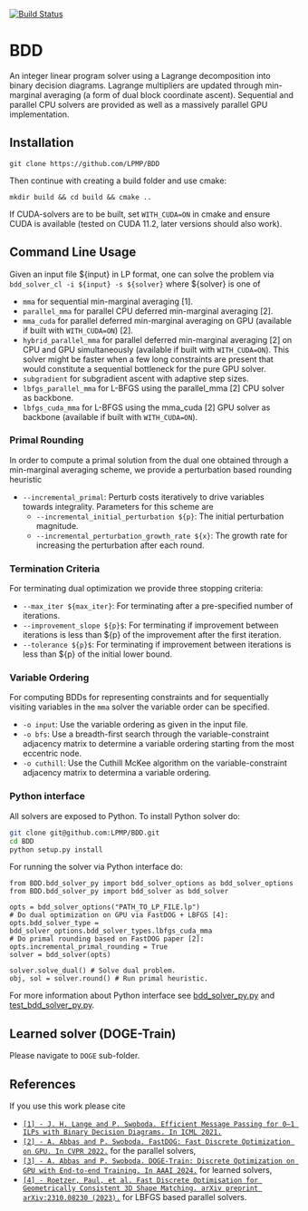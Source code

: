 [![Build Status](https://travis-ci.com/LPMP/BDD.svg?branch=main)](https://travis-ci.com/LPMP/BDD)

# BDD

An integer linear program solver using a Lagrange decomposition into binary decision diagrams. Lagrange multipliers are updated through min-marginal averaging (a form of dual block coordinate ascent). Sequential and parallel CPU solvers are provided as well as a massively parallel GPU implementation.

## Installation

`git clone https://github.com/LPMP/BDD`

Then continue with creating a build folder and use cmake:

`mkdir build && cd build && cmake ..`

If CUDA-solvers are to be built, set `WITH_CUDA=ON` in cmake and ensure CUDA is available (tested on CUDA 11.2, later versions should also work).

## Command Line Usage

Given an input file ${input} in LP format, one can solve the problem via
`bdd_solver_cl -i ${input} -s ${solver}` 
where ${solver} is one of

* `mma` for sequential min-marginal averaging [1].
* `parallel_mma` for parallel CPU deferred min-marginal averaging [2].
* `mma_cuda` for parallel deferred min-marginal averaging on GPU (available if built with `WITH_CUDA=ON`) [2].
* `hybrid_parallel_mma` for parallel deferred min-marginal averaging [2] on CPU and GPU simultaneously (available if built with `WITH_CUDA=ON`). This solver might be faster when a few long constraints are present that would constitute a sequential bottleneck for the pure GPU solver.
* `subgradient` for subgradient ascent with adaptive step sizes.
* `lbfgs_parallel_mma` for L-BFGS using the parallel_mma [2] CPU solver as backbone. 
* `lbfgs_cuda_mma` for L-BFGS using the mma_cuda [2] GPU solver as backbone (available if built with `WITH_CUDA=ON`).

### Primal Rounding

In order to compute a primal solution from the dual one obtained through a min-marginal averaging scheme, we provide a perturbation based rounding heuristic

* `--incremental_primal`: Perturb costs iteratively to drive variables towards integrality. Parameters for this scheme are
    * `--incremental_initial_perturbation ${p}`: The initial perturbation magnitude.
    * `--incremental_perturbation_growth_rate ${x}`: The growth rate for increasing the perturbation after each round.

### Termination Criteria

For terminating dual optimization we provide three stopping criteria:

* `--max_iter ${max_iter}`: For terminating after a pre-specified number of iterations.
* `--improvement_slope ${p}$`: For terminating if improvement between iterations is less than ${p} of the improvement after the first iteration.
* `--tolerance ${p}$`: For terminating if improvement between iterations is less than ${p} of the initial lower bound.

### Variable Ordering

For computing BDDs for representing constraints and for sequentially visiting variables in the `mma` solver the variable order can be specified.

* `-o input`: Use the variable ordering as given in the input file.
* `-o bfs`: Use a breadth-first search through the variable-constraint adjacency matrix to determine a variable ordering starting from the most eccentric node.
* `-o cuthill`: Use the Cuthill McKee algorithm on the variable-constraint adjacency matrix to determina a variable ordering.

### Python interface

All solvers are exposed to Python. To install Python solver do:

```bash
git clone git@github.com:LPMP/BDD.git
cd BDD
python setup.py install
```

For running the solver via Python interface do:

```
from BDD.bdd_solver_py import bdd_solver_options as bdd_solver_options
from BDD.bdd_solver_py import bdd_solver as bdd_solver

opts = bdd_solver_options("PATH_TO_LP_FILE.lp")
# Do dual optimization on GPU via FastDOG + LBFGS [4]:
opts.bdd_solver_type = bdd_solver_options.bdd_solver_types.lbfgs_cuda_mma 
# Do primal rounding based on FastDOG paper [2]:
opts.incremental_primal_rounding = True 
solver = bdd_solver(opts)

solver.solve_dual() # Solve dual problem.
obj, sol = solver.round() # Run primal heuristic.
```

For more information about Python interface see [bdd_solver_py.py](src/bdd_solver_py.py) and [test_bdd_solver_py.py](test/test_bdd_solver_py.py).

## Learned solver (DOGE-Train)
Please navigate to `DOGE` sub-folder.

## References
If you use this work please cite
* [`[1] - J. H. Lange and P. Swoboda. Efficient Message Passing for 0–1 ILPs with Binary Decision Diagrams. In ICML 2021.`](http://proceedings.mlr.press/v139/lange21a.html)
* [`[2] - A. Abbas and P. Swoboda. FastDOG: Fast Discrete Optimization on GPU. In CVPR 2022.`](https://arxiv.org/abs/2111.10270)
for the parallel solvers,
* [`[3] - A. Abbas and P. Swoboda. DOGE-Train: Discrete Optimization on GPU with End-to-end Training. In AAAI 2024.`](https://arxiv.org/abs/2205.11638)
for learned solvers, 
* [`[4] - Roetzer, Paul, et al. Fast Discrete Optimisation for Geometrically Consistent 3D Shape Matching. arXiv preprint arXiv:2310.08230 (2023).`](https://arxiv.org/abs/2310.08230) for LBFGS based parallel solvers.